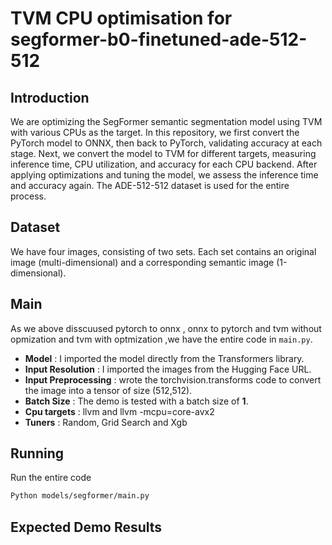 # TVM CPU optimisation for segformer-b0-finetuned-ade-512-512

## Introduction
We are optimizing the SegFormer semantic segmentation model using TVM with various CPUs as the target. In this repository, we first convert the PyTorch model to ONNX, then back to PyTorch, validating accuracy at each stage. Next, we convert the model to TVM for different targets, measuring inference time, CPU utilization, and accuracy for each CPU backend. After applying optimizations and tuning the model, we assess the inference time and accuracy again. The ADE-512-512 dataset is used for the entire process.

## Dataset
We have four images, consisting of two sets. Each set contains an original image (multi-dimensional) and a corresponding semantic image (1-dimensional).

## Main
As we above disscuused pytorch to onnx , onnx to pytorch and tvm without opmization and tvm with optmization ,we have the entire code in `main.py`.
- **Model** : I imported the model directly from the Transformers library.
- **Input Resolution** : I imported the images from the Hugging Face URL.
- **Input Preprocessing** : wrote the torchvision.transforms code to convert the image into a tensor of size (512,512).
- **Batch Size** : The demo is tested with a batch size of **1**.
- **Cpu targets** : llvm and llvm -mcpu=core-avx2
- **Tuners** : Random, Grid Search and Xgb

## Running
Run the entire code
```bash
Python models/segformer/main.py
```

## Expected Demo Results


